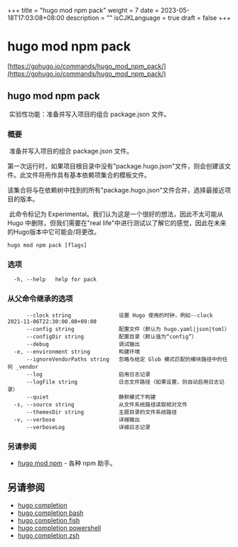 +++
title = "hugo mod npm pack"
weight = 7
date = 2023-05-18T17:03:08+08:00
description = ""
isCJKLanguage = true
draft = false
+++

# hugo mod npm pack

[https://gohugo.io/commands/hugo_mod_npm_pack/](https://gohugo.io/commands/hugo_mod_npm_pack/)

## hugo mod npm pack 

​	实验性功能：准备并写入项目的组合 package.json 文件。

### 概要

​	准备并写入项目的组合 package.json 文件。

​	第一次运行时，如果项目根目录中没有"package.hugo.json"文件，则会创建该文件。此文件将用作具有基本依赖项集合的模板文件。

​	该集合将与在依赖树中找到的所有"package.hugo.json"文件合并，选择最接近项目的版本。

​	此命令标记为 Experimental。我们认为这是一个很好的想法，因此不太可能从 Hugo 中删除，但我们需要在"real life"中进行测试以了解它的感觉，因此在未来的Hugo版本中它可能会/将更改。

```
hugo mod npm pack [flags]
```

### 选项 

```
  -h, --help   help for pack
```

### 从父命令继承的选项

```
      --clock string               设置 Hugo 使用的时钟，例如--clock 2021-11-06T22:30:00.00+09:00
      --config string              配置文件（默认为 hugo.yaml|json|toml）
      --configDir string           配置目录（默认值为“config”）
      --debug                      调试输出
  -e, --environment string         构建环境
      --ignoreVendorPaths string   忽略与给定 Glob 模式匹配的模块路径中的任何 _vendor
      --log                        启用日志记录
      --logFile string             日志文件路径（如果设置，则自动启用日志记录）
      --quiet                      静默模式下构建
  -s, --source string              从文件系统路径读取相对文件
      --themesDir string           主题目录的文件系统路径
  -v, --verbose                    详细输出
      --verboseLog                 详细日志记录

```

### 另请参阅 

- [hugo mod npm](https://gohugo.io/commands/hugo_mod_npm/) - 各种 npm 助手。

## 另请参阅

- [hugo completion](https://gohugo.io/commands/hugo_completion/)
- [hugo completion bash](https://gohugo.io/commands/hugo_completion_bash/)
- [hugo completion fish](https://gohugo.io/commands/hugo_completion_fish/)
- [hugo completion powershell](https://gohugo.io/commands/hugo_completion_powershell/)
- [hugo completion zsh](https://gohugo.io/commands/hugo_completion_zsh/)
